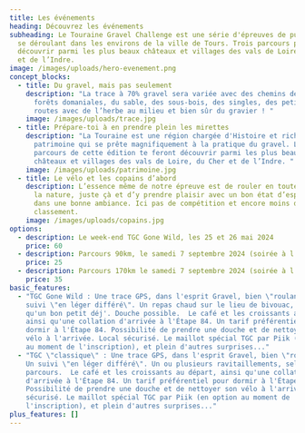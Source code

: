 ```yaml
---
title: Les événements
heading: Découvrez les événements
subheading: Le Touraine Gravel Challenge est une série d'épreuves de pur gravel
  se déroulant dans les environs de la ville de Tours. Trois parcours pour
  découvrir parmi les plus beaux châteaux et villages des vals de Loire, du Cher
  et de l’Indre.
image: /images/uploads/hero-evenement.png
concept_blocks:
  - title: Du gravel, mais pas seulement
    description: "La trace à 70% gravel sera variée avec des chemins de vigne, des
      forêts domaniales, du sable, des sous-bois, des singles, des petites
      routes avec de l’herbe au milieu et bien sûr du gravier ! "
    image: /images/uploads/trace.jpg
  - title: Prépare-toi à en prendre plein les mirettes
    description: "La Touraine est une région chargée d'Histoire et riche en
      patrimoine qui se prête magnifiquement à la pratique du gravel. Les
      parcours de cette édition te feront découvrir parmi les plus beaux
      châteaux et villages des vals de Loire, du Cher et de l’Indre. "
    image: /images/uploads/patrimoine.jpg
  - title: Le vélo et les copains d’abord
    description: L’essence même de notre épreuve est de rouler en toute liberté dans
      la nature, juste çà et d’y prendre plaisir avec un bon état d’esprit et
      dans une bonne ambiance. Ici pas de compétition et encore moins de
      classement.
    image: /images/uploads/copains.jpg
options:
  - description: Le week-end TGC Gone Wild, les 25 et 26 mai 2024
    price: 60
  - description: Parcours 90km, le samedi 7 septembre 2024 (soirée à l'Étape 84 en option)
    price: 25
  - description: Parcours 170km le samedi 7 septembre 2024 (soirée à l'Étape 84 en option)
    price: 35
basic_features:
  - "TGC Gone Wild : Une trace GPS, dans l'esprit Gravel, bien \"roulante\". Un
    suivi \"en léger différé\". Un repas chaud sur le lieu de bivouac, ainsi
    qu'un bon petit déj'. Douche possible.  Le café et les croissants au départ,
    ainsi qu'une collation d'arrivée à l'Étape 84. Un tarif préférentiel pour
    dormir à l'Étape 84. Possibilité de prendre une douche et de nettoyer son
    vélo à l'arrivée. Local sécurisé. Le maillot spécial TGC par Piik (en option
    au moment de l'inscription), et plein d'autres surprises..."
  - "TGC \"classique\" : Une trace GPS, dans l'esprit Gravel, bien \"roulante\".
    Un suivi \"en léger différé\". Un ou plusieurs ravitaillements, selon le
    parcours.  Le café et les croissants au départ, ainsi qu'une collation
    d'arrivée à l'Étape 84. Un tarif préférentiel pour dormir à l'Étape 84.
    Possibilité de prendre une douche et de nettoyer son vélo à l'arrivée. Local
    sécurisé. Le maillot spécial TGC par Piik (en option au moment de
    l'inscription), et plein d'autres surprises..."
plus_features: []
---
```

